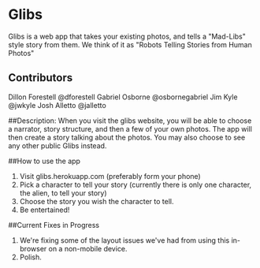 # Glibs

Glibs is a web app that takes your existing photos, and tells a "Mad-Libs" style story from them.  We think of it as "Robots Telling Stories from Human Photos"

## Contributors
Dillon Forestell
@dforestell
Gabriel Osborne
@osbornegabriel
Jim Kyle
@jwkyle
Josh Alletto
@jalletto


##Description:
When you visit the glibs website, you will be able to choose a narrator, story structure, and then a few of your own photos.  The app will then create a story talking about the photos.  You may also choose to see any other public Glibs instead.

##How to use the app
1) Visit glibs.herokuapp.com (preferably form your phone)
2) Pick a character to tell your story (currently there is only one character, the alien, to tell your story)
3) Choose the story you wish the character to tell.
4) Be entertained! 

##Current Fixes in Progress
1) We're fixing some of the layout issues we've had from using this in-browser on a non-mobile device.  
2) Polish.
